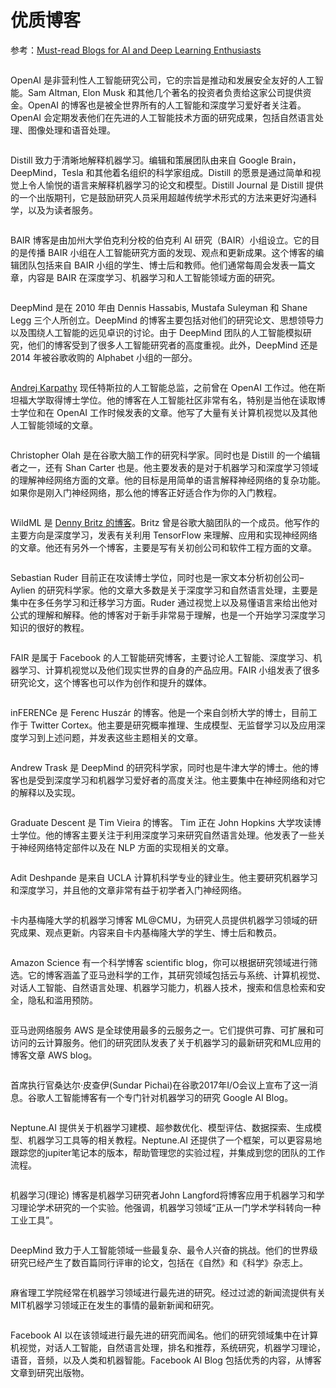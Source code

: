 # 优质博客

参考：[Must-read Blogs for AI and Deep Learning Enthusiasts](https://blog.paralleldots.com/data-science/must-read-blogs-ai-deep-learning-enthusiasts/)

```{rubric} [OpenAI](https://openai.com/blog/)
```

OpenAI 是非营利性人工智能研究公司，它的宗旨是推动和发展安全友好的人工智能。Sam Altman, Elon Musk 和其他几个著名的投资者负责给这家公司提供资金。OpenAI 的博客也是被全世界所有的人工智能和深度学习爱好者关注着。OpenAI 会定期发表他们在先进的人工智能技术方面的研究成果，包括自然语言处理、图像处理和语音处理。

```{rubric} [Distill](https://distill.pub/)
```

Distill 致力于清晰地解释机器学习。编辑和策展团队由来自 Google Brain，DeepMind，Tesla 和其他着名组织的科学家组成。Distill 的愿景是通过简单和视觉上令人愉悦的语言来解释机器学习的论文和模型。Distill Journal 是 Distill 提供的一个出版期刊，它是鼓励研究人员采用超越传统学术形式的方法来更好沟通科学，以及为读者服务。

```{rubric} [BAIR Blog](http://bair.berkeley.edu/blog/)
```

BAIR 博客是由加州大学伯克利分校的伯克利 AI 研究（BAIR）小组设立。它的目的是传播 BAIR 小组在人工智能研究方面的发现、观点和更新成果。这个博客的编辑团队包括来自 BAIR 小组的学生、博士后和教师。他们通常每周会发表一篇文章，内容是 BAIR 在深度学习、机器学习和人工智能领域方面的研究。

```{rubric} [DeepMind Blog](https://deepmind.com/blog/?category=research)
```

DeepMind 是在 2010 年由 Dennis Hassabis, Mustafa Suleyman 和 Shane Legg 三个人所创立。DeepMind 的博客主要包括对他们的研究论文、思想领导力以及围绕人工智能的远见卓识的讨论。由于 DeepMind 团队的人工智能模拟研究，他们的博客受到了很多人工智能研究者的高度重视。此外，DeepMind 还是 2014 年被谷歌收购的 Alphabet 小组的一部分。

```{rubric} [Andrej Karpathy’s Blog](http://karpathy.github.io/)
```

[Andrej Karpathy](https://medium.com/@karpathy/) 现任特斯拉的人工智能总监，之前曾在 OpenAI 工作过。他在斯坦福大学取得博士学位。他的博客在人工智能社区非常有名，特别是当他在读取博士学位和在 OpenAI 工作时候发表的文章。他写了大量有关计算机视觉以及其他人工智能领域的文章。

```{rubric} [Colah’s Blog](http://colah.github.io/)
```

Christopher Olah 是在谷歌大脑工作的研究科学家。同时也是 Distill 的一个编辑者之一，还有 Shan Carter 也是。他主要发表的是对于机器学习和深度学习领域的理解神经网络方面的文章。他的目标是用简单的语言解释神经网络的复杂功能。如果你是刚入门神经网络，那么他的博客正好适合作为你的入门教程。

```{rubric} [WildML](http://www.wildml.com/)
```

WildML 是 [Denny Britz 的博客](http://blog.dennybritz.com/)。Britz 曾是谷歌大脑团队的一个成员。他写作的主要方向是深度学习，发表有关利用 TensorFlow 来理解、应用和实现神经网络的文章。他还有另外一个博客，主要是写有关初创公司和软件工程方面的文章。

```{rubric} [Ruder’s Blog](http://ruder.io/)
```

Sebastian Ruder 目前正在攻读博士学位，同时也是一家文本分析初创公司–Aylien 的研究科学家。他的文章大多数是关于深度学习和自然语言处理，主要是集中在多任务学习和迁移学习方面。Ruder 通过视觉上以及易懂语言来给出他对公式的理解和解释。他的博客对于新手非常易于理解，也是一个开始学习深度学习知识的很好的教程。

```{rubric} [FAIR Blog](https://research.fb.com/blog/)
```

FAIR 是属于 Facebook 的人工智能研究博客，主要讨论人工智能、深度学习、机器学习、计算机视觉以及他们现实世界的自身的产品应用。FAIR 小组发表了很多研究论文，这个博客也可以作为创作和提升的媒体。

```{rubric} [inFERENCe](http://www.inference.vc/) 
```

inFERENCe 是 Ferenc Huszár 的博客。他是一个来自剑桥大学的博士，目前工作于 Twitter Cortex。他主要是研究概率推理、生成模型、无监督学习以及应用深度学习到上述问题，并发表这些主题相关的文章。

```{rubric} [Andrew Trask’s Blog](http://iamtrask.github.io/)
```

Andrew Trask 是 DeepMind 的研究科学家，同时也是牛津大学的博士。他的博客也是受到深度学习和机器学习爱好者的高度关注。他主要集中在神经网络和对它的解释以及实现。

```{rubric} [Graduate Descent](http://timvieira.github.io/blog/)
```

Graduate Descent 是 Tim Vieira 的博客。 Tim 正在 John Hopkins 大学攻读博士学位。他的博客主要关注于利用深度学习来研究自然语言处理。他发表了一些关于神经网络特定部件以及在 NLP 方面的实现相关的文章。

```{rubric} [Adit Deshpande’s Blog](https://adeshpande3.github.io/)
```

Adit Deshpande 是来自 UCLA 计算机科学专业的肄业生。他主要研究机器学习和深度学习，并且他的文章非常有益于初学者入门神经网络。

```{rubric} [ML@CMU](https://blog.ml.cmu.edu/)
```

卡内基梅隆大学的机器学习博客 ML@CMU，为研究人员提供机器学习领域的研究成果、观点更新。内容来自卡内基梅隆大学的学生、博士后和教员。

```{rubric} [Amazon Science Blog](https://www.amazon.science/blog)
```

Amazon Science 有一个科学博客 scientific blog，你可以根据研究领域进行筛选。它的博客涵盖了亚马逊科学的工作，其研究领域包括云与系统、计算机视觉、对话人工智能、自然语言处理、机器学习能力，机器人技术，搜索和信息检索和安全，隐私和滥用预防。

```{rubric} [亚马逊 AWS 机器学习博客](https://aws.amazon.com/cn/blogs/machine-learning/)
```

亚马逊网络服务 AWS 是全球使用最多的云服务之一。它们提供可靠、可扩展和可访问的云计算服务。他们的研究团队发表了关于机器学习的最新研究和ML应用的博客文章 AWS blog。

```{rubric} [Google AI Blog](https://mktg.best/google-ai)
```

首席执行官桑达尔·皮查伊(Sundar Pichai)在谷歌2017年I/O会议上宣布了这一消息。谷歌人工智能博客有一个专门针对机器学习的研究 Google AI Blog。

```{rubric} [Neptune.AI](https://neptune.ai/)
```

Neptune.AI 提供关于机器学习建模、超参数优化、模型评估、数据探索、生成模型、机器学习工具等的相关教程。Neptune.AI 还提供了一个框架，可以更容易地跟踪您的jupiter笔记本的版本，帮助管理您的实验过程，并集成到您的团队的工作流程。

```{rubric} [Machine Learning (Theory)](https://hunch.net/)
```

机器学习(理论) 博客是机器学习研究者John Langford将博客应用于机器学习和学习理论学术研究的一个实验。他强调，机器学习领域“正从一门学术学科转向一种工业工具”。

```{rubric} [DeepMind Blog](https://deepmind.com/research)
```

DeepMind 致力于人工智能领域一些最复杂、最令人兴奋的挑战。他们的世界级研究已经产生了数百篇同行评审的论文，包括在《自然》和《科学》杂志上。

```{rubric} [Machine Learning at MIT](https://news.mit.edu/topic/machine-learning)
```

麻省理工学院经常在机器学习领域进行最先进的研究。经过过滤的新闻流提供有关MIT机器学习领域正在发生的事情的最新新闻和研究。

```{rubric} [Facebook AI’s Blog](https://ai.facebook.com/blog/)
```

Facebook AI 以在该领域进行最先进的研究而闻名。他们的研究领域集中在计算机视觉，对话人工智能，自然语言处理，排名和推荐，系统研究，机器学习理论，语音，音频，以及人类和机器智能。Facebook AI Blog 包括优秀的内容，从博客文章到研究出版物。
